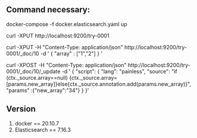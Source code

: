 ## Command necessary:

docker-compose -f docker.elasticsearch.yaml up

curl -XPUT http://localhost:9200/try-0001

curl -XPUT -H "Content-Type: application/json" http://localhost:9200/try-0001/_doc/10 -d '
{
	"array" : ["1","2"]
}
'

curl -XPOST -H "Content-Type: application/json" http://localhost:9200/try-0001/_doc/10/_update -d '
{
	"script": {
		"lang": "painless",
		"source": "if (ctx._source.array==null) {ctx._source.array=[params.new_array]}else{ctx._source.annotation.add(params.new_array)}",
		"params" :{"new_array":"34"}
	}
}'

## Version

1. docker == 20.10.7
2. Elasticsearch == 7.16.3
